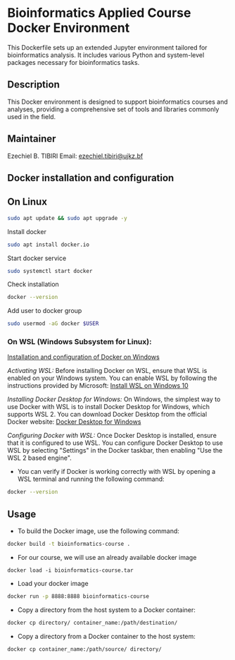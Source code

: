 # Bioinformatics Applied Course Docker Environment
This Dockerfile sets up an extended Jupyter environment tailored for bioinformatics analysis. It includes various Python and system-level packages necessary for bioinformatics tasks.

## Description
This Docker environment is designed to support bioinformatics courses and analyses, providing a comprehensive set of tools and libraries commonly used in the field.

## Maintainer
Ezechiel B. TIBIRI
Email: ezechiel.tibiri@ujkz.bf

## Docker installation and configuration
## On Linux 

```bash
sudo apt update && sudo apt upgrade -y
```
Install docker

```bash
sudo apt install docker.io
```
Start docker service

```bash
sudo systemctl start docker
```
Check installation

```bash
docker --version
```
Add user to docker group
```bash
sudo usermod -aG docker $USER
```

### On WSL (Windows Subsystem for Linux):

[Installation and configuration of Docker on Windows](https://www.google.com/search?sca_esv=04df3a7c5916b84e&q=comment+installer+et+config[…]xoZy37-GFAxXrYUEAHUzEBtsQ0pQJegQIDRAB&biw=823&bih=464&dpr=3.5)

*Activating WSL:* Before installing Docker on WSL, ensure that WSL is enabled on your Windows system. You can enable WSL by following the instructions provided by Microsoft: [Install WSL on Windows 10](https://learn.microsoft.com/en-us/windows/wsl/install)

*Installing Docker Desktop for Windows:* On Windows, the simplest way to use Docker with WSL is to install Docker Desktop for Windows, which supports WSL 2. You can download Docker Desktop from the official Docker website: [Docker Desktop for Windows](https://docs.docker.com/desktop/install/windows-install/)

*Configuring Docker with WSL:* Once Docker Desktop is installed, ensure that it is configured to use WSL. You can configure Docker Desktop to use WSL by selecting "Settings" in the Docker taskbar, then enabling "Use the WSL 2 based engine".


* You can verify if Docker is working correctly with WSL by opening a WSL terminal and running the following command:

```bash
docker --version
```

## Usage
* To build the Docker image, use the following command:

```bash
docker build -t bioinformatics-course .
```
* For our course, we will use an already available docker image
```
docker load -i bioinformatics-course.tar
```
* Load your docker image
```bash
docker run -p 8888:8888 bioinformatics-course
```

* Copy a directory from the host system to a Docker container:

```bash
docker cp directory/ container_name:/path/destination/
```

* Copy a directory from a Docker container to the host system:

```bash
docker cp container_name:/path/source/ directory/
```
